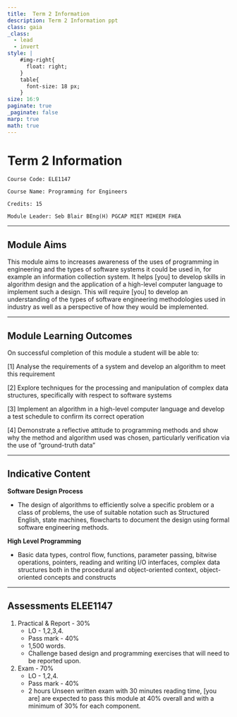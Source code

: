 ```yaml
---
title:  Term 2 Information 
description: Term 2 Information ppt
class: gaia
_class:
  - lead
  - invert
style: |
    #img-right{
      float: right;
    }
    table{
      font-size: 18 px;
    }
size: 16:9
paginate: true
_paginate: false
marp: true
math: true
---
```


# Term 2 Information

    Course Code: ELE1147
    
    Course Name: Programming for Engineers

    Credits: 15

    Module Leader: Seb Blair BEng(H) PGCAP MIET MIHEEM FHEA

---

## Module Aims

This module aims to increases awareness of the uses of programming in engineering and the types of software systems it could be used in, for example an information collection system. It helps [you] to develop skills in algorithm design and the application of a high-level computer language to implement such a design. This will require [you] to develop an understanding of the types of software engineering methodologies used in industry as well as a perspective of how they would be implemented.

---

## Module Learning Outcomes 

On successful completion of this module a student will be able to:

[1] Analyse the requirements of a system and develop an algorithm to meet this requirement

[2] Explore techniques for the processing and manipulation of complex data structures, specifically with respect to software systems

[3] Implement an algorithm in a high-level computer language and develop a test schedule to confirm its correct operation

[4] Demonstrate a reflective attitude to programming methods and show why the method and algorithm used was chosen, particularly verification via the use of “ground-truth data”

---

## Indicative Content

**Software Design Process**

- The design of algorithms to efficiently solve a specific problem or a class of problems, the use of suitable notation such as Structured English, state machines, flowcharts to document the design using formal software engineering methods.

**High Level Programming**

- Basic data types, control flow, functions, parameter passing, bitwise operations, pointers, reading and writing I/O interfaces, complex data structures both in the procedural and object-oriented context, object-oriented concepts and constructs

--- 

## Assessments ELEE1147

1. Practical & Report - 30%
   - LO - 1,2,3,4.
   - Pass mark - 40%
   - 1,500 words.
   - Challenge based design and programming exercises that will need to be reported upon.
2. Exam - 70%
   - LO - 1,2,4.
   - Pass mark - 40%
   - 2 hours Unseen written exam with 30 minutes reading time,  [you are] are expected to pass this module at 40% overall and with a minimum of 30% for each component.